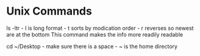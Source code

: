 # Unix Commands


ls -ltr 
    - l is long format
    - t sorts by modication order
    - r reverses so newest are at the bottom 
    This command makes the info more readily readable

cd ~/Desktop
    - make sure there is a space
    - ~ is the home directory

